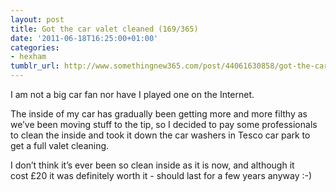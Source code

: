 ```yaml
---
layout: post
title: Got the car valet cleaned (169/365)
date: '2011-06-18T16:25:00+01:00'
categories:
- hexham
tumblr_url: http://www.somethingnew365.com/post/44061630858/got-the-car-valet-cleaned-169365
---
```

I am not a big car fan nor have I played one on the Internet.

The inside of my car has gradually been getting more and more filthy as we’ve been moving stuff to the tip, so I decided to pay some professionals to clean the inside and took it down the car washers in Tesco car park to get a full valet cleaning.

I don’t think it’s ever been so clean inside as it is now, and although it cost £20 it was definitely worth it - should last for a few years anyway :-)
